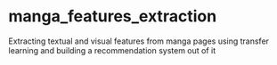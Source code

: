 # manga_features_extraction
Extracting textual and visual features from manga pages using transfer learning and building a recommendation system out of it
